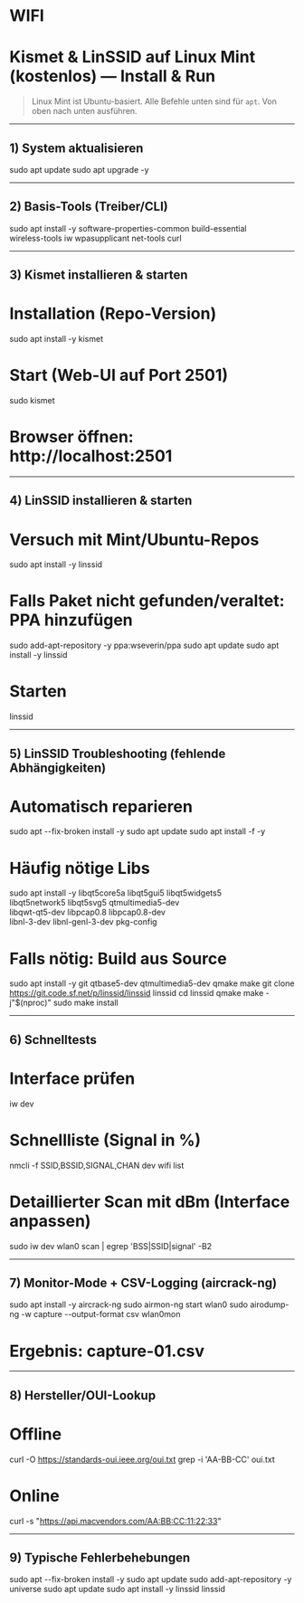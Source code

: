# WIFI

# Kismet & LinSSID auf Linux Mint (kostenlos) — Install & Run

> Linux Mint ist Ubuntu-basiert. Alle Befehle unten sind für `apt`. Von oben nach unten ausführen.

---

## 1) System aktualisieren
sudo apt update
sudo apt upgrade -y

---

## 2) Basis-Tools (Treiber/CLI)
sudo apt install -y software-properties-common build-essential \
  wireless-tools iw wpasupplicant net-tools curl

---

## 3) Kismet installieren & starten
# Installation (Repo-Version)
sudo apt install -y kismet

# Start (Web-UI auf Port 2501)
sudo kismet
# Browser öffnen: http://localhost:2501

---

## 4) LinSSID installieren & starten
# Versuch mit Mint/Ubuntu-Repos
sudo apt install -y linssid

# Falls Paket nicht gefunden/veraltet: PPA hinzufügen
sudo add-apt-repository -y ppa:wseverin/ppa
sudo apt update
sudo apt install -y linssid

# Starten
linssid

---

## 5) LinSSID Troubleshooting (fehlende Abhängigkeiten)

# Automatisch reparieren
sudo apt --fix-broken install -y
sudo apt update
sudo apt install -f -y

# Häufig nötige Libs
sudo apt install -y libqt5core5a libqt5gui5 libqt5widgets5 \
  libqt5network5 libqt5svg5 qtmultimedia5-dev \
  libqwt-qt5-dev libpcap0.8 libpcap0.8-dev \
  libnl-3-dev libnl-genl-3-dev pkg-config

# Falls nötig: Build aus Source
sudo apt install -y git qtbase5-dev qtmultimedia5-dev qmake make
git clone https://git.code.sf.net/p/linssid/linssid linssid
cd linssid
qmake
make -j"$(nproc)"
sudo make install

---

## 6) Schnelltests
# Interface prüfen
iw dev

# Schnellliste (Signal in %)
nmcli -f SSID,BSSID,SIGNAL,CHAN dev wifi list

# Detaillierter Scan mit dBm (Interface anpassen)
sudo iw dev wlan0 scan | egrep 'BSS|SSID|signal' -B2

---

## 7) Monitor-Mode + CSV-Logging (aircrack-ng)
sudo apt install -y aircrack-ng
sudo airmon-ng start wlan0
sudo airodump-ng -w capture --output-format csv wlan0mon
# Ergebnis: capture-01.csv

---

## 8) Hersteller/OUI-Lookup
# Offline
curl -O https://standards-oui.ieee.org/oui.txt
grep -i 'AA-BB-CC' oui.txt

# Online
curl -s "https://api.macvendors.com/AA:BB:CC:11:22:33"

---

## 9) Typische Fehlerbehebungen
sudo apt --fix-broken install -y
sudo apt update
sudo add-apt-repository -y universe
sudo apt update
sudo apt install -y linssid
linssid
